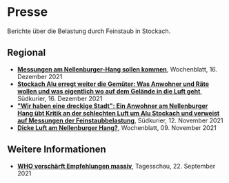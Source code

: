 # Presse

Berichte über die Belastung durch Feinstaub in Stockach.

## Regional

* [**Messungen am Nellenburger-Hang sollen
  kommen**](https://www.wochenblatt.net/heute/nachrichten/article/messungen-am-nellenburger-hang-sollen-kommen/), Wochenblatt, 16. Dezember 2021
* [**Stockach Alu erregt weiter die Gemüter: Was Anwohner und Räte wollen und was eigentlich wo auf dem Gelände in die Luft
  geht**](https://www.suedkurier.de/region/kreis-konstanz/stockach/stockach-alu-erregt-weiter-die-gemueter-was-anwohner-und-raete-wollen-und-was-eigentlich-wo-auf-dem-gelaende-in-die-luft-geht;art372461,10996081), Südkurier, 16. Dezember 2021
* [**"Wir haben eine dreckige Stadt": Ein Anwohner am Nellenburger Hang übt Kritik an der schlechten Luft um Alu Stockach und verweist auf Messungen der
  Feinstaubbelastung**](https://www.suedkurier.de/region/kreis-konstanz/stockach/gestank-von-der-firma-stockach-alu-ein-anwohner-am-nellenburger-hang-uebt-kritik-und-verweist-auf-messungen-der-feinstaubbelastung;art372461,10966871), Südkurier, 12. November 2021
* [**Dicke Luft am Nellenburger
  Hang?**](https://www.wochenblatt.net/heute/nachrichten/article/dicke-luft-am-nellenburger-hang/), Wochenblatt, 09. November 2021

## Weitere Informationen

* [**WHO verschärft Empfehlungen massiv**](https://www.tagesschau.de/investigativ/ndr/who-luftverschmutzung-111.html), Tagesschau, 22. September 2021

